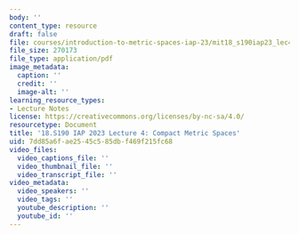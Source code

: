 ```yaml
---
body: ''
content_type: resource
draft: false
file: courses/introduction-to-metric-spaces-iap-23/mit18_s190iap23_lec4.pdf
file_size: 270173
file_type: application/pdf
image_metadata:
  caption: ''
  credit: ''
  image-alt: ''
learning_resource_types:
- Lecture Notes
license: https://creativecommons.org/licenses/by-nc-sa/4.0/
resourcetype: Document
title: '18.S190 IAP 2023 Lecture 4: Compact Metric Spaces'
uid: 7dd85a6f-ae25-45c5-85db-f469f215fc68
video_files:
  video_captions_file: ''
  video_thumbnail_file: ''
  video_transcript_file: ''
video_metadata:
  video_speakers: ''
  video_tags: ''
  youtube_description: ''
  youtube_id: ''
---
```

